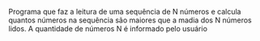 Programa que faz a leitura de uma sequência de N números e calcula quantos números na sequência são maiores que a madia dos N números lidos. A quantidade de números N é informado pelo usuário

